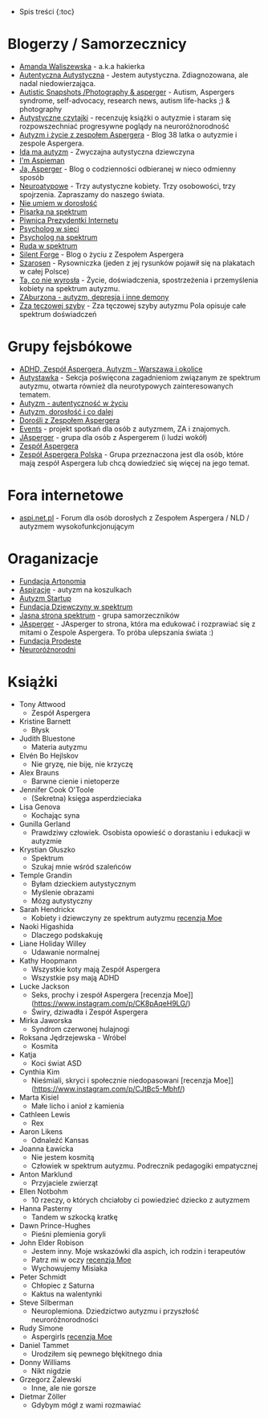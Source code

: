 
- Spis treści
{:toc}

# Blogerzy / Samorzecznicy

- [Amanda Waliszewska](https://www.facebook.com/walmanda?) - a.k.a hakierka
- [Autentyczna Autystyczna](https://www.instagram.com/autentyczna_autystyczna/) - Jestem autystyczna. Zdiagnozowana, ale
  nadal niedowierzająca.
- [Autistic Snapshots /Photography & asperger](https://www.facebook.com/aspiphotography) - Autism, Aspergers syndrome,
  self-advocacy, research news, autism life-hacks ;) & photography
- [Autystyczne czytajki](https://www.instagram.com/autystyczne.czytajki/) - recenzuję książki o autyzmie i staram się
  rozpowszechniać progresywne poglądy na neuroróżnorodność
- [Autyzm i życie z zespołem Aspergera](https://www.facebook.com/zespolasperger) - Blog 38 latka o autyzmie i zespole
  Aspergera.
- [Ida ma autyzm](https://www.instagram.com/ida_ma_autyzm/) - Zwyczajna autystyczna dziewczyna
- [I'm Aspieman](https://www.youtube.com/channel/UCnZjTzN_PIHkdpDiS8sE-zQ)
- [Ja, Asperger](https://www.facebook.com/wkapeluszukosmity/) - Blog o codzienności odbieranej w nieco odmienny sposób
- [Neuroatypowe](https://www.youtube.com/channel/UCu3Wj7CHUGzRwG0ri2FESCA) - Trzy autystyczne kobiety. Trzy osobowości,
  trzy spojrzenia. Zapraszamy do naszego świata.
- [Nie umiem w dorosłość](https://www.facebook.com/Nie-umiem-w-doros%C5%82o%C5%9B%C4%87-100189304984590/)
- [Pisarka na spektrum](https://pisarkanaspektrum.pl/)
- [Piwnica Prezydentki Internetu](https://www.facebook.com/piwnicaq)
- [Psycholog w sieci](https://www.facebook.com/psychologwsieci)
- [Psycholog na spektrum](https://www.facebook.com/Psycholognaspektrum)
- [Ruda w spektrum](https://www.instagram.com/ruda_w_spektrum/)
- [Silent Forge](https://www.facebook.com/SilentForge/) - Blog o życiu z Zespołem Aspergera
- [Szarosen](https://www.facebook.com/szarosen) - Rysowniczka (jeden z jej rysunków pojawił się na plakatach w całej
  Polsce)
- [Ta, co nie wyrosła](https://www.facebook.com/Ta-co-nie-wyros%C5%82a-409330616310909/) - Życie, doświadczenia,
  spostrzeżenia i przemyślenia kobiety na spektrum autyzmu.
- [ZAburzona - autyzm, depresja i inne demony](https://www.facebook.com/ZAburzona-autyzm-depresja-i-inne-demony-103309048149750/)
- [Zza tęczowej szyby](https://www.facebook.com/zzateczowejszyby/) - Zza tęczowej szyby autyzmu Pola opisuje całe
  spektrum doświadczeń

# Grupy fejsbókowe

- [ADHD, Zespół Aspergera, Autyzm - Warszawa i okolice](https://www.facebook.com/groups/ADHD.ZespolAspergera.Autyzm.Warszawa.i.okolice/)
- [Autystawka](https://www.facebook.com/groups/Autystawka/) - Sekcja poświęcona zagadnieniom związanym ze spektrum
  autyzmu, otwarta również dla neurotypowych zainteresowanych tematem.
- [Autyzm - autentyczność w życiu](https://www.facebook.com/groups/206891433393003/)
- [Autyzm, dorosłość i co dalej](https://www.facebook.com/groups/autyzm.doroslosc/)
- [Dorośli z Zespołem Aspergera](https://www.facebook.com/groups/1112099868832792/)
- [Events](https://www.facebook.com/groups/897320763955792/) - projekt spotkań dla osób z autyzmem, ZA i znajomych.
- [JAsperger](https://www.facebook.com/groups/2518801461690163/) - grupa dla osób z Aspergerem (i ludzi wokół)
- [Zespół Aspergera](https://www.facebook.com/groups/zespolaspergera/)
- [Zespół Aspergera Polska](https://www.facebook.com/groups/AspergerPolska/) - Grupa przeznaczona jest dla osób, które
  mają zespół Aspergera lub chcą dowiedzieć się więcej na jego temat.

# Fora internetowe

- [aspi.net.pl](aspi.net.pl) - Forum dla osób dorosłych z Zespołem Aspergera / NLD / autyzmem wysokofunkcjonującym

# Oraganizacje

- [Fundacja Artonomia](http://artonomia.org/)
- [Aspiracje](http://aspiracje.com.pl/) - autyzm na koszulkach
- [Autyzm Startup](https://autyzm-startup.pl/)
- [Fundacja Dziewczyny w spektrum](https://dziewczynawspektrum.wordpress.com/)
- [Jasna strona spektrum](https://jasnastronaspektrum.pl/) - grupa samorzeczników
- [JAsperger](https://www.facebook.com/JAspergerPL/) - JAsperger to strona, która ma edukować i rozprawiać się z mitami
  o Zespole Aspergera. To próba ulepszania świata :)
- [Fundacja Prodeste](http://www.prodeste.pl/)
- [Neuroróżnorodni](https://www.facebook.com/neurodiversitymovementPL/)

# Książki

- Tony Attwood
    - Zespół Aspergera
- Kristine Barnett
    - Błysk
- Judith Bluestone
    - Materia autyzmu
- Elvén Bo Hejlskov
    - Nie gryzę, nie biję, nie krzyczę
- Alex Brauns
    - Barwne cienie i nietoperze
- Jennifer Cook O'Toole
    - (Sekretna) księga asperdzieciaka
- Lisa Genova
    - Kochając syna
- Gunilla Gerland
    - Prawdziwy człowiek. Osobista opowieść o dorastaniu i edukacji w autyzmie
- Krystian Głuszko
    - Spektrum
    - Szukaj mnie wśród szaleńców
- Temple Grandin
    - Byłam dzieckiem autystycznym
    - Myślenie obrazami
    - Mózg autystyczny
- Sarah Hendrickx
    - Kobiety i dziewczyny ze spektrum autyzmu [recenzja Moe](https://www.instagram.com/p/CJnXsy0sqRE/)
- Naoki Higashida
    - Dlaczego podskakuję
- Liane Holiday Willey
    - Udawanie normalnej
- Kathy Hoopmann
    - Wszystkie koty mają Zespół Aspergera
    - Wszystkie psy mają ADHD
- Lucke Jackson
    - Seks, prochy i zespół Aspergera [recenzja Moe]](https://www.instagram.com/p/CK8pAqeH9LG/)
    - Świry, dziwadła i Zespół Aspergera
- Mirka Jaworska
    - Syndrom czerwonej hulajnogi
- Roksana Jędrzejewska - Wróbel
    - Kosmita
- Katja
    - Koci świat ASD
- Cynthia Kim
    - Nieśmiali, skryci i społecznie niedopasowani [recenzja Moe]](https://www.instagram.com/p/CJtBc5-Mbhf/)
- Marta Kisiel
    - Małe licho i anioł z kamienia
- Cathleen Lewis
    - Rex
- Aaron Likens
    - Odnaleźć Kansas
- Joanna Ławicka
    - Nie jestem kosmitą
    - Człowiek w spektrum autyzmu. Podrecznik pedagogiki empatycznej
- Anton Marklund
    - Przyjaciele zwierząt
- Ellen Notbohm
    - 10 rzeczy, o których chciałoby ci powiedzieć dziecko z autyzmem
- Hanna Pasterny
    - Tandem w szkocką kratkę
- Dawn Prince-Hughes
    - Pieśni plemienia goryli
- John Elder Robison
    - Jestem inny. Moje wskazówki dla aspich, ich rodzin i terapeutów
    - Patrz mi w oczy [recenzja Moe](https://www.instagram.com/p/CL7TzFrHC1l/)
    - Wychowujemy Misiaka
- Peter Schmidt
    - Chłopiec z Saturna
    - Kaktus na walentynki
- Steve Silberman
    - Neuroplemiona. Dziedzictwo autyzmu i przyszłość neuroróżnorodności
- Rudy Simone
    - Aspergirls [recenzja Moe](https://www.instagram.com/p/CKD-0UPHQjt/)
- Daniel Tammet
    - Urodziłem się pewnego błękitnego dnia
- Donny Williams
    - Nikt nigdzie
- Grzegorz Zalewski
    - Inne, ale nie gorsze
- Dietmar Zöller
    - Gdybym mógł z wami rozmawiać
